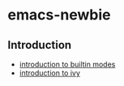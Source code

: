 # emacs-newbie

## Introduction

- [introduction to builtin modes](introduction-to-builtin-modes.md)
- [introduction to ivy](introduction-to-ivy.md)
